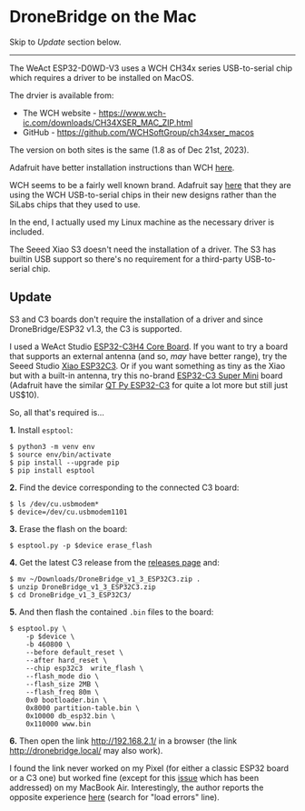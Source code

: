 DroneBridge on the Mac
======================

Skip to _Update_ section below.

---

The WeAct ESP32-D0WD-V3 uses a WCH CH34x series USB-to-serial chip which requires a driver to be installed on MacOS.

The drvier is available from:

* The WCH website - <https://www.wch-ic.com/downloads/CH34XSER_MAC_ZIP.html>
* GitHub - <https://github.com/WCHSoftGroup/ch34xser_macos>

The version on both sites is the same (1.8 as of Dec 21st, 2023).

Adafruit have better installation instructions than WCH [here](https://learn.adafruit.com/how-to-install-drivers-for-wch-usb-to-serial-chips-ch9102f-ch9102/mac-driver-installation).

WCH seems to be a fairly well known brand. Adafruit say [here](https://learn.adafruit.com/how-to-install-drivers-for-wch-usb-to-serial-chips-ch9102f-ch9102) that they are using the WCH USB-to-serial chips in their new designs rather than the SiLabs chips that they used to use.

In the end, I actually used my Linux machine as the necessary driver is included.

The Seeed Xiao S3 doesn't need the installation of a driver. The S3 has builtin USB support so there's no requirement for a third-party USB-to-serial chip.

Update
------

S3 and C3 boards don't require the installation of a driver and since DroneBridge/ESP32 v1.3, the C3 is supported.

I used a WeAct Studio [ESP32-C3H4 Core Board](https://www.aliexpress.com/item/1005004960064227.html). If you want to try a board that supports an external antenna (and so, _may_ have better range), try the Seeed Studio [Xiao ESP32C3](https://www.seeedstudio.com/Seeed-XIAO-ESP32C3-p-5431.html). Or if you want something as tiny as the Xiao but with a built-in antenna, try this no-brand [ESP32-C3 Super Mini](https://www.aliexpress.com/item/1005005757810089.html) board (Adafruit have the similar [QT Py ESP32-C3](https://www.adafruit.com/product/5405) for quite a lot more but still just US$10).

So, all that's required is...

**1.** Install `esptool`:

```
$ python3 -m venv env
$ source env/bin/activate
$ pip install --upgrade pip
$ pip install esptool
```

**2.** Find the device corresponding to the connected C3 board:

```
$ ls /dev/cu.usbmodem*
$ device=/dev/cu.usbmodem1101
```

**3.** Erase the flash on the board:

```
$ esptool.py -p $device erase_flash
```

**4.** Get the latest C3 release from the [releases page](https://github.com/DroneBridge/ESP32/releases) and:

```
$ mv ~/Downloads/DroneBridge_v1_3_ESP32C3.zip .
$ unzip DroneBridge_v1_3_ESP32C3.zip
$ cd DroneBridge_v1_3_ESP32C3/
```

**5.** And then flash the contained `.bin` files to the board:

```
$ esptool.py \
    -p $device \
    -b 460800 \
    --before default_reset \
    --after hard_reset \
    --chip esp32c3  write_flash \
    --flash_mode dio \
    --flash_size 2MB \
    --flash_freq 80m \
    0x0 bootloader.bin \
    0x8000 partition-table.bin \
    0x10000 db_esp32.bin \
    0x110000 www.bin
```

**6.** Then open the link <http://192.168.2.1/> in a browser (the link <http://dronebridge.local/> may also work).

I found the link never worked on my Pixel (for either a classic ESP32 board or a C3 one) but worked fine (except for this [issue](https://github.com/DroneBridge/ESP32/issues/53) which has been addressed) on my MacBook Air. Interestingly, the author reports the opposite experience [here](https://github.com/DroneBridge/ESP32/releases/tag/v1.3) (search for "load errors" line).
